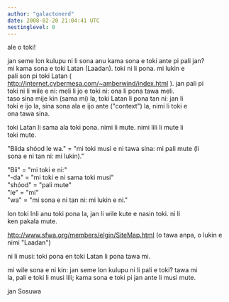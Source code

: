 ```yaml
---
author: "galactonerd"
date: 2008-02-20 21:04:41 UTC
nestinglevel: 0
---
```

ale o toki!  
  
jan seme lon kulupu ni li sona anu kama sona e toki ante pi pali jan?  
mi kama sona e toki Latan (Laadan). toki ni li pona. mi lukin e  
pali son pi toki Latan (  
http://internet.cybermesa.com/~amberwind/index.html ). jan pali pi  
toki ni li wile e ni: meli li jo e toki ni: ona li pona tawa meli.  
taso sina mije kin (sama mi) la, toki Latan li pona tan ni: jan li  
toki e ijo la, sina sona ala e ijo ante ("context") la, nimi li toki e  
ona tawa sina.  
  
toki Latan li sama ala toki pona. nimi li mute. nimi lili li mute li  
toki mute.  
  
"Bíida shóod le wa." = "mi toki musi e ni tawa sina: mi pali mute (li  
sona e ni tan ni: mi lukin)."  
  
"Bíi" = "mi toki e ni:"  
"-da" = "mi toki e ni sama toki musi"  
"shóod" = "pali mute"  
"le" = "mi"  
"wa" = "mi sona e ni tan ni: mi lukin e ni."  
  
lon toki Inli anu toki pona la, jan li wile kute e nasin toki. ni li  
ken pakala mute.  
  
http://www.sfwa.org/members/elgin/SiteMap.html (o tawa anpa, o lukin e  
nimi "Laadan")  
  
ni li musi: toki pona en toki Latan li pona tawa mi.  
  
mi wile sona e ni kin: jan seme lon kulupu ni li pali e toki? tawa mi  
la, pali e toki li musi lili; kama sona e toki pi jan ante li musi mute.  
  
jan Sosuwa